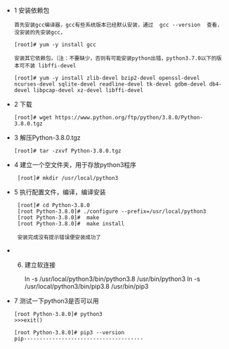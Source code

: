 

* 1 安装依赖包 
   
      首先安装gcc编译器，gcc有些系统版本已经默认安装，通过  gcc --version  查看，没安装的先安装gcc，
    
      [root]# yum -y install gcc
    
      安装其它依赖包，（注：不要缺少，否则有可能安装python出错，python3.7.0以下的版本可不装 libffi-devel
    
      [root]# yum -y install zlib-devel bzip2-devel openssl-devel ncurses-devel sqlite-devel readline-devel tk-devel gdbm-devel db4-devel libpcap-devel xz-devel libffi-devel
    
    
* 2 下载

      [root]# wget https://www.python.org/ftp/python/3.8.0/Python-3.8.0.tgz    
    
* 3  解压Python-3.8.0.tgz

      [root]# tar -zxvf Python-3.8.0.tgz    
      
* 4   建立一个空文件夹，用于存放python3程序

       [root]# mkdir /usr/local/python3
       
 * 5  执行配置文件，编译，编译安装　　　　　　　　　　　　

        [root]# cd Python-3.8.0
        [root Python-3.8.0]# ./configure --prefix=/usr/local/python3
        [root Python-3.8.0]#  make 
        [root Python-3.8.0]#  make install 
        
        安装完成没有提示错误便安装成功了
        
  * 6. 建立软连接　　　　　　　　　　　　　　　　　　　　　

        ln -s /usr/local/python3/bin/python3.8 /usr/bin/python3
        ln -s /usr/local/python3/bin/pip3.8 /usr/bin/pip3     
        
  * 7   测试一下python3是否可以用　      
  
        [root Python-3.8.0]# python3
        >>>exit()
        
        [root Python-3.8.0]# pip3 --version
        pip--------------------------------------
        
        
        
        
  
  
  
